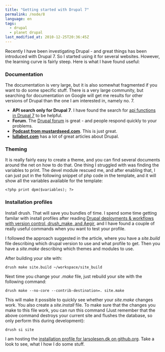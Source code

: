 ```yaml
---
title: "Getting started with Drupal 7"
permalink: /node/8
language: en
tags:
  - drupal
  - planet drupal
last_modified_at: 2010-12-25T20:36:45Z
---
```


Recently I have been investigating Drupal - and great things has been introduced with Drupal 7. So I started using it for several websites. However, the learning curve is fairly steep. Here is what I have found useful:

### Documentation

The documentation is very large, but it is also somewhat fragmented if you want to do some specific stuff. There is a very large community, but searching for documentation on Google will get me results for other versions of Drupal than the one I am interested in, namely no. 7.

- **API search only for Drupal 7**. I have found the search for [api functions in Drupal 7](http://api.drupal.org/api/search/7) to be helpful.
- **Forum**. The [Drupal forum](http://drupal.org/forum) is great - and people respond quickly to your problems.
- **[Podcast from mustardseed.com](http://mustardseedmedia.com/podcast/)**. This is just great.
- **[lullabot.com](http://www.lullabot.com)** has a lot of great articles about Drupal.

### Theming

It is really fairly easy to create a theme, and you can find several documents around the net on how to do that. One thing I struggled with was finding the variables to print. The devel module rescued me, and after enabling that, I can just put in the following snippet of php code in the template, and it will show all the variables available for the template:

```
<?php print dpm($variables); ?>
```

### Installation profiles

Install drush. That will save you bundles of time. I spend some time getting familar with install profiles after reading [Drupal deployments & workflows with version control, drush\_make, and Aegir](https://old.mig5.net/content/drupal-deployments-workflows-version-control-drushmake-and-aegir.html), and I have found a couple of really useful commands when you want to test your profile.

I followed the approach suggested in the article, where you have a _site.build_ file describing which drupal version to use and what profile to get. Then you have a _site.make_ describing which themes and modules to use.

After building your site with:

`drush make site.build ~/workspace/site_build`

Next time you change your _.make_ file, just rebuild your site with the following command:

`drush make --no-core --contrib-destination=. site.make`

This will make it possible to quickly see whether your _site.make_ changes work. You also create a _site.install_ file. To make sure that the changes you make to this file work, you can run this command (Just remember that the above command destroys your current site and flushes the database, so only perform this during development):

```
drush si site
```

I am hosting the [installation profile for larsolesen.dk on github.org](http://github.org/lsolesen/larsolesen.dk). Take a look to see, what I how I do some stuff.
